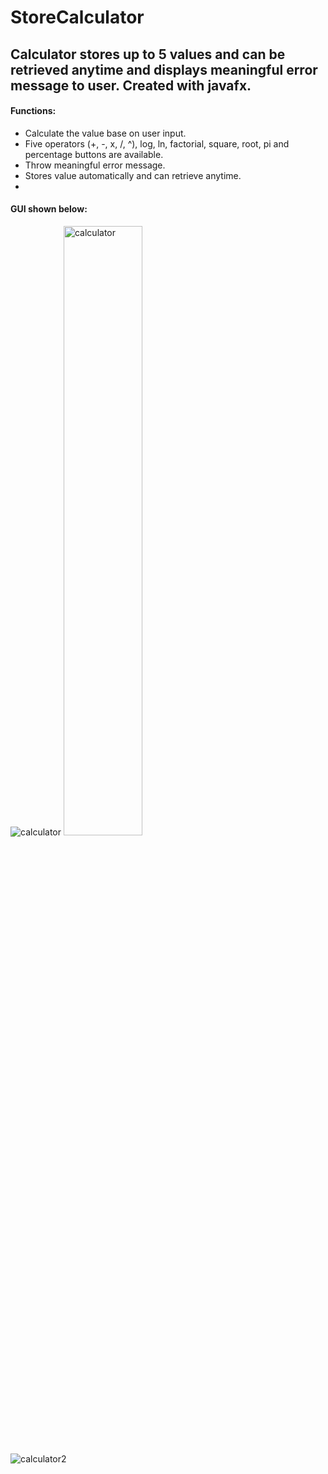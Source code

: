 # StoreCalculator
Calculator stores up to 5 values and can be retrieved anytime and displays meaningful error message to user. Created with javafx.
---
#### Functions:
* Calculate the value base on user input.
* Five operators (+, -, x, /, ^), log, ln, factorial, square, root, pi and percentage buttons are available.
* Throw meaningful error message.
* Stores value automatically and can retrieve anytime.
* 
#### GUI shown below:
![calculator](https://user-images.githubusercontent.com/89232984/132424859-bf4edacc-94e7-4eab-a366-fe70f961ee45.JPG)
<img src="https://user-images.githubusercontent.com/89232984/132424859-bf4edacc-94e7-4eab-a366-fe70f961ee45.JPG" alt="calculator" width="50%" height="50%">

![calculator2](https://user-images.githubusercontent.com/89232984/132424881-c51ae95e-1cd7-432b-8d1f-b14e3ece9e71.JPG)
 



